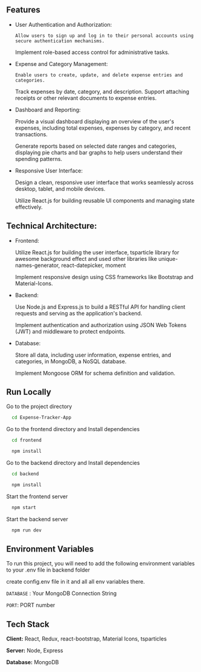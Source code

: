 ## Features

- User Authentication and Authorization:

      Allow users to sign up and log in to their personal accounts using secure authentication mechanisms.

  Implement role-based access control for administrative tasks.

- Expense and Category Management:

      Enable users to create, update, and delete expense entries and categories.

  Track expenses by date, category, and description.
  Support attaching receipts or other relevant documents to expense entries.

- Dashboard and Reporting:

  Provide a visual dashboard displaying an overview of the user's expenses, including total expenses, expenses by category, and recent transactions.

  Generate reports based on selected date ranges and categories, displaying pie charts and bar graphs to help users understand their spending patterns.

- Responsive User Interface:

  Design a clean, responsive user interface that works seamlessly across desktop, tablet, and mobile devices.

  Utilize React.js for building reusable UI components and managing state effectively.

## Technical Architecture:

- Frontend:

  Utilize React.js for building the user interface, tsparticle library for awesome background effect and used other libraries like unique-names-generator, react-datepicker, moment

  Implement responsive design using CSS frameworks like Bootstrap and Material-Icons.

- Backend:

  Use Node.js and Express.js to build a RESTful API for handling client requests and serving as the application's backend.

  Implement authentication and authorization using JSON Web Tokens (JWT) and middleware to protect endpoints.

- Database:

  Store all data, including user information, expense entries, and categories, in MongoDB, a NoSQL database.

  Implement Mongoose ORM for schema definition and validation.

## Run Locally

Go to the project directory

```bash
  cd Expense-Tracker-App
```

Go to the frontend directory and Install dependencies

```bash
  cd frontend
```

```bash
  npm install
```

Go to the backend directory and Install dependencies

```bash
  cd backend
```

```bash
  npm install
```

Start the frontend server

```bash
  npm start
```

Start the backend server

```bash
  npm run dev
```

## Environment Variables

To run this project, you will need to add the following environment variables to your .env file in backend folder

create config.env file in it and all all env variables there.

`DATABASE` : Your MongoDB Connection String

`PORT`: PORT number

## Tech Stack

**Client:** React, Redux, react-bootstrap, Material Icons, tsparticles

**Server:** Node, Express

**Database:** MongoDB
